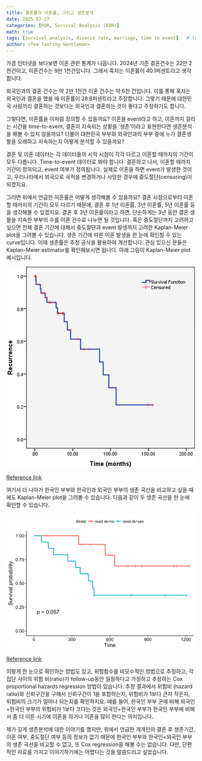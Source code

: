 ```yaml
---
title: 결혼률과 이혼률, 그리고 생존분석
date: 2025-07-27
categories: [KOR, Survival Analysis (KOR)]
math: true
tags: [survival analysis, divorce rate, marriage, time to event]   # lower case 
author: <Tea Tasting Gentleman>
--- 
```


 가끔 인터넷을 보다보면 이혼 관련 통계가 나옵니다. 2024년 기준 결혼건수는 22만 2천건이고, 이혼건수는 9만 1천건입니다. 그래서 혹자는 이혼률이 40.1퍼센트라고 생각합니다.

 외국인과의 결혼 건수는 약 2만 1천건 이혼 건수는 약 6천 건입니다. 이를 통해 혹자는 외국인과 결혼을 했을 때 이혼률이 28.6퍼센트라고 주장합니다. 그렇기 때문에 대한민국 사람끼리 결혼하는 것보다는 외국인과 결혼하는 것이 좋다고 주장하기도 합니다.

 그렇다면, 이혼률을 이처럼 정의할 수 있을까요? 이혼을 event라고 하고, 이혼까지 걸리는 시간을 time-to-event, 결혼이 지속되는 상황을 ‘생존’이라고 표현한다면 생존분석을 해볼 수 있지 않을까요? 더불어 대한민국 부부와 외국인과의 부부 중에 누가 결혼생활을 오래하고 지속하는지 어떻게 분석할 수 있을까요?


 결혼 및 이혼 데이터는 각 데이터들의 시작 시점이 각각 다르고 이혼할 때까지의 기간이 모두 다릅니다. Time-to-event 데이터로 봐야 합니다. 결혼하고 나서, 이혼할 때까지 기간이 정의되고, event 여부가 정의됩니다. 실제로 이혼을 하면 event가 발생한 것이고, 우리나라에서 외국으로 국적을 변경하거나 사망한 경우에 중도절단(censoring)이 되겠지요.

 그러면 위에서 언급한 이혼률은 어떻게 생각해볼 수 있을까요? 결혼 시점으로부터 이혼할 때까지의 기간이 모두 다르기 때문에, 결혼 후 1년 이혼률, 3년 이혼률, 5년 이혼률 등을 생각해볼 수 있겠지요. 결혼 후 3년 이혼률이라고 하면, 단순하게는 3년 동안 결혼 생활을 지속한 부부의 수를 이혼 건수로 나누면 될 것입니다. 혹은 중도절단까지 고려하고 싶으면 전체 결혼 기간에 대해서 중도절단과 event 발생까지 고려한 Kaplan-Meier plot을 그려볼 수 있습니다. 생존 기간에 따른 이혼 발생을 한 눈에 확인할 수 있는 curve입니다. 이때 생존률은 추정 공식을 활용하여 계산합니다. 관심 있으신 분들은 Kaplan-Meier estimator를 확인해보시면 됩니다. 아래 그림이 Kaplan-Meier plot 예시입니다.

![](../img/Kaplan_Meier_curve.png)

[Reference link](https://www.researchgate.net/figure/Kaplan-Meier-curve-for-freedom-from-the-first-recurrence-of-thrombosis-Kaplan-Meier_fig2_358085115)

 여기서 더 나아가 한국인 부부와 한국인과 외국인 부부의 생존 곡선을 비교하고 싶을 때에도 Kaplan-Meier plot을 그려볼 수 있습니다. 다음과 같이 두 생존 곡선을 한 눈에 확인할 수 있습니다.

![](../img/Kaplan_Meier_curve_2.png)

[Reference link](https://www.datacamp.com/tutorial/survival-analysis-R)


이렇게 한 눈으로 확인하는 방법도 있고, 위험함수를 비모수적인 방법으로 추정하고, 각 집단 사이의 위험 비(ratio)가 follow-up동안 일정하다고 가정하고 추정하는 Cox proportional hazards regression 방법이 있습니다. 추정 결과에서 위험비 (hazard ratio)와 신뢰구간을 구해서 신뢰구간이 1을 포함하는지, 위험비가 1보다 큰지 작은지, 위험비의 크기가 얼마나 되는지를 확인하지요. 예를 들어, 한국인 부부 군에 비해 외국인+한국인 부부의 위험비가 1보다 크다는 것은 외국인+한국인 부부가 한국인 부부에 비해서 좀 더 이른 시기에 이혼을 하거나 이혼을 많이 한다는 의미입니다.

제가 길게 생존분석에 대한 이야기를 했지만, 위에서 언급한 개개인의 결혼 후 생존기간, 이혼 여부, 중도절단 여부 등의 정보가 없기 때문에 한국인 부부와 한국인+외국인 부부의 생존 곡선을 비교할 수 없고, 또 Cox regression을 해볼 수는 없습니다. 다만, 단편적인 자료를 가지고 이야기하기에는 어렵다는 것을 말씀드리고 싶었습니다.

 